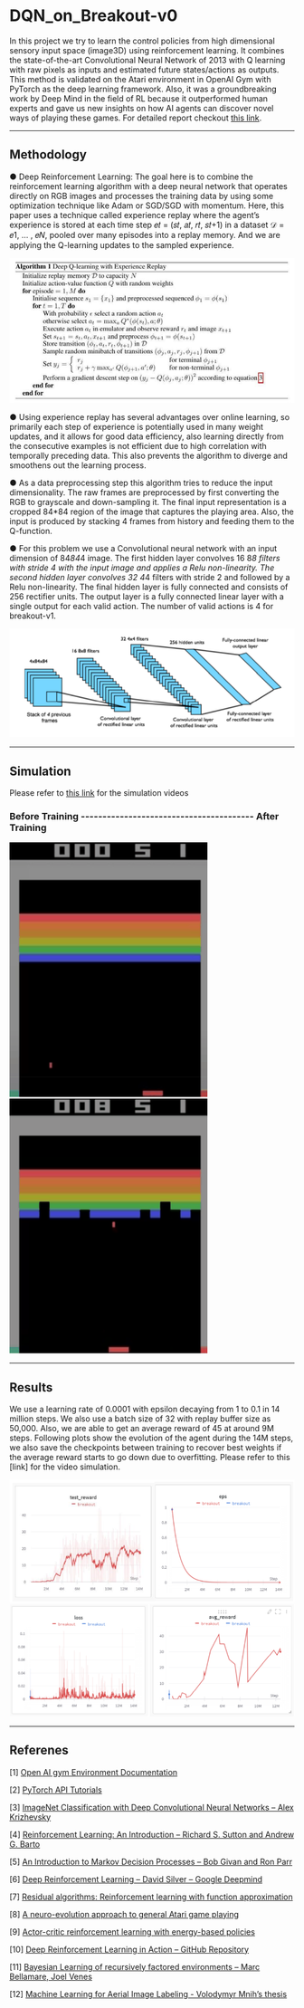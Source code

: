 # DQN_on_Breakout-v0

In this project we try to learn the control policies from high dimensional sensory input space (image3D) using reinforcement learning. It combines the state-of-the-art Convolutional Neural Network of 2013 with Q learning with raw pixels as inputs and estimated future states/actions as outputs. This method is validated on the Atari environment in OpenAI Gym with PyTorch as the deep learning framework. Also, it was a groundbreaking work by Deep Mind in the field of RL because it outperformed human experts and gave us new insights on how AI agents can discover novel ways of playing these games. For detailed report checkout [this link](https://github.com/savnani5/DQN_on_Breakout-v0/blob/main/Report.pdf).

---
## Methodology

● Deep Reinforcement Learning: The goal here is to combine the reinforcement learning algorithm with a deep neural network that operates directly on RGB images and processes the training data 
by using some optimization technique like Adam or SGD/SGD with momentum. Here, this paper  uses a technique called experience replay where the agent’s experience is stored at each time step
𝑒𝑡 = (𝑠𝑡, 𝑎𝑡, 𝑟𝑡, 𝑠𝑡+1) in a dataset 𝒟 = 𝑒1, … , 𝑒𝑁, pooled over many episodes into a replay memory. And we are applying the Q-learning updates to the sampled experience. 

![algorithm](git_gifs/algo.PNG)

● Using experience replay has several advantages over online learning, so primarily each step of experience is potentially used in many weight updates, and it allows for good data efficiency, also 
learning directly from the consecutive examples is not efficient due to high correlation with temporally preceding data. This also prevents the algorithm to diverge and smoothens out the 
learning process.

● As a data preprocessing step this algorithm tries to reduce the input dimensionality. The raw frames are preprocessed by first converting the RGB to grayscale and down-sampling it. The final input representation is a cropped
84*84 region of the image that captures the playing area. Also, the input is produced by stacking 4 frames from history and feeding them to the Q-function. 

● For this problem we use a Convolutional neural network with an input dimension of 84*84*4 image. The first hidden layer convolves 16 8*8 filters with stride 4 with the input image and applies a Relu non-linearity. The second hidden layer convolves 32 4*4 filters with stride 2 and followed by a Relu 
non-linearity. The final hidden layer is fully connected and consists of 256 rectifier units. The output layer is a fully connected linear layer with a single output for each valid action. The number of valid actions is 4 for breakout-v1.

![architecture](git_gifs/cnn.PNG)

---
## Simulation
Please refer to [this link](https://drive.google.com/drive/folders/1Dal_qOqrQoGFAZdeixM6TL_GMnfB24o4) for the simulation videos
###      Before Training ---------------------------------------- After Training
<img src="git_gifs/before.gif" width="350" height="450">     <img src="git_gifs/after.gif" width="350" height="450">


---
## Results

We use a learning rate of 0.0001 with epsilon decaying from 1 to 0.1 in 14 million steps. We also use a batch size of 32 with replay buffer size as 50,000. Also, we are able to get an 
average reward of 45 at around 9M steps. Following plots show the evolution of the agent  during the 14M steps, we also save the checkpoints between training to recover best weights if the average reward starts to go down due to overfitting. Please refer to this [link] for the 
video simulation.

![dataset2](git_gifs/res1.PNG)
![dataset2](git_gifs/res2.PNG)

---
## Referenes

[1] [Open AI gym Environment Documentation](https://gym.openai.com/docs/)

[2] [PyTorch API Tutorials](https://pytorch.org/tutorials/index.html)

[3] [ImageNet Classification with Deep Convolutional Neural Networks – Alex Krizhevsky]()

[4] [Reinforcement Learning: An Introduction – Richard S. Sutton and Andrew G. Barto](http://incompleteideas.net/book/bookdraft2017nov5.pdf)

[5] [An Introduction to Markov Decision Processes – Bob Givan and Ron Parr](https://www.cs.rice.edu/~vardi/dag01/givan1.pdf)

[6] [Deep Reinforcement Learning – David Silver – Google Deepmind](https://icml.cc/2016/tutorials/deep_rl_tutorial.pdf)

[7] [Residual algorithms: Reinforcement learning with function approximation](http://www.cs.utsa.edu/~bylander/cs6243/baird95residual.pdf)

[8] [A neuro-evolution approach to general Atari game playing](https://www.cs.utexas.edu/~mhauskn/papers/atari.pdf)

[9] [Actor-critic reinforcement learning with energy-based policies](https://proceedings.mlr.press/v24/heess12a/heess12a.pdf)

[10] [Deep Reinforcement Learning in Action – GitHub Repository](https://github.com/DeepReinforcementLearning/DeepReinforcementLearningInAction)

[11] [Bayesian Learning of recursively factored environments – Marc Bellamare, Joel Venes](https://proceedings.mlr.press/v28/bellemare13.html)

[12] [Machine Learning for Aerial Image Labeling - Volodymyr Mnih’s thesis](https://www.cs.toronto.edu/~vmnih/docs/Mnih_Volodymyr_PhD_Thesis.pdf)
